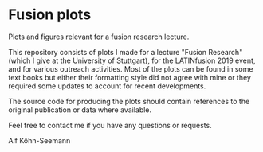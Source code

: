 # Fusion plots
Plots and figures relevant for a fusion research lecture.

This repository consists of plots I made for a lecture "Fusion Research" (which I give at the University of Stuttgart), for the LATINfusion 2019 event, and for various outreach activities. Most of the plots can be found in some text books but either their formatting style did not agree with mine or they required some updates to account for recent developments.

The source code for producing the plots should contain references to the original publication or data where available. 

Feel free to contact me if you have any questions or requests.

Alf Köhn-Seemann
